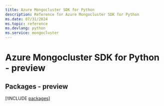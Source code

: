 ```yaml
---
title: Azure Mongocluster SDK for Python
description: Reference for Azure Mongocluster SDK for Python
ms.date: 07/31/2024
ms.topic: reference
ms.devlang: python
ms.service: mongocluster
---
```

# Azure Mongocluster SDK for Python - preview
## Packages - preview
[!INCLUDE [packages](mongocluster-index.md)]